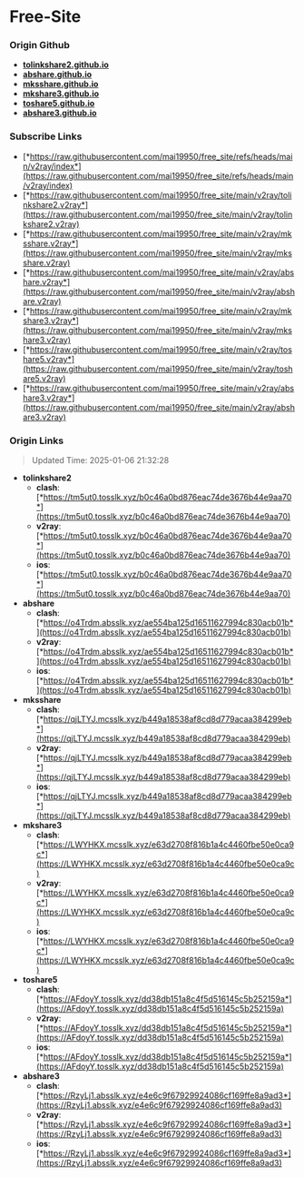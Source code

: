 # Free-Site

### Origin Github

- [**tolinkshare2.github.io**](https://github.com/tolinkshare2/tolinkshare2.github.io)
- [**abshare.github.io**](https://github.com/abshare/abshare.github.io)
- [**mksshare.github.io**](https://github.com/mksshare/mksshare.github.io)
- [**mkshare3.github.io**](https://github.com/mkshare3/mkshare3.github.io)
- [**toshare5.github.io**](https://github.com/toshare5/toshare5.github.io)
- [**abshare3.github.io**](https://github.com/abshare3/abshare3.github.io)

### Subscribe Links

- [*https://raw.githubusercontent.com/mai19950/free_site/refs/heads/main/v2ray/index*](https://raw.githubusercontent.com/mai19950/free_site/refs/heads/main/v2ray/index)
- [*https://raw.githubusercontent.com/mai19950/free_site/main/v2ray/tolinkshare2.v2ray*](https://raw.githubusercontent.com/mai19950/free_site/main/v2ray/tolinkshare2.v2ray)
- [*https://raw.githubusercontent.com/mai19950/free_site/main/v2ray/mksshare.v2ray*](https://raw.githubusercontent.com/mai19950/free_site/main/v2ray/mksshare.v2ray)
- [*https://raw.githubusercontent.com/mai19950/free_site/main/v2ray/abshare.v2ray*](https://raw.githubusercontent.com/mai19950/free_site/main/v2ray/abshare.v2ray)
- [*https://raw.githubusercontent.com/mai19950/free_site/main/v2ray/mkshare3.v2ray*](https://raw.githubusercontent.com/mai19950/free_site/main/v2ray/mkshare3.v2ray)
- [*https://raw.githubusercontent.com/mai19950/free_site/main/v2ray/toshare5.v2ray*](https://raw.githubusercontent.com/mai19950/free_site/main/v2ray/toshare5.v2ray)
- [*https://raw.githubusercontent.com/mai19950/free_site/main/v2ray/abshare3.v2ray*](https://raw.githubusercontent.com/mai19950/free_site/main/v2ray/abshare3.v2ray)

### Origin Links

> Updated Time: 2025-01-06 21:32:28

- **tolinkshare2**
  - **clash**: [*https://tm5ut0.tosslk.xyz/b0c46a0bd876eac74de3676b44e9aa70*](https://tm5ut0.tosslk.xyz/b0c46a0bd876eac74de3676b44e9aa70)
  - **v2ray**: [*https://tm5ut0.tosslk.xyz/b0c46a0bd876eac74de3676b44e9aa70*](https://tm5ut0.tosslk.xyz/b0c46a0bd876eac74de3676b44e9aa70)
  - **ios**: [*https://tm5ut0.tosslk.xyz/b0c46a0bd876eac74de3676b44e9aa70*](https://tm5ut0.tosslk.xyz/b0c46a0bd876eac74de3676b44e9aa70)
- **abshare**
  - **clash**: [*https://o4Trdm.absslk.xyz/ae554ba125d16511627994c830acb01b*](https://o4Trdm.absslk.xyz/ae554ba125d16511627994c830acb01b)
  - **v2ray**: [*https://o4Trdm.absslk.xyz/ae554ba125d16511627994c830acb01b*](https://o4Trdm.absslk.xyz/ae554ba125d16511627994c830acb01b)
  - **ios**: [*https://o4Trdm.absslk.xyz/ae554ba125d16511627994c830acb01b*](https://o4Trdm.absslk.xyz/ae554ba125d16511627994c830acb01b)
- **mksshare**
  - **clash**: [*https://qjLTYJ.mcsslk.xyz/b449a18538af8cd8d779acaa384299eb*](https://qjLTYJ.mcsslk.xyz/b449a18538af8cd8d779acaa384299eb)
  - **v2ray**: [*https://qjLTYJ.mcsslk.xyz/b449a18538af8cd8d779acaa384299eb*](https://qjLTYJ.mcsslk.xyz/b449a18538af8cd8d779acaa384299eb)
  - **ios**: [*https://qjLTYJ.mcsslk.xyz/b449a18538af8cd8d779acaa384299eb*](https://qjLTYJ.mcsslk.xyz/b449a18538af8cd8d779acaa384299eb)
- **mkshare3**
  - **clash**: [*https://LWYHKX.mcsslk.xyz/e63d2708f816b1a4c4460fbe50e0ca9c*](https://LWYHKX.mcsslk.xyz/e63d2708f816b1a4c4460fbe50e0ca9c)
  - **v2ray**: [*https://LWYHKX.mcsslk.xyz/e63d2708f816b1a4c4460fbe50e0ca9c*](https://LWYHKX.mcsslk.xyz/e63d2708f816b1a4c4460fbe50e0ca9c)
  - **ios**: [*https://LWYHKX.mcsslk.xyz/e63d2708f816b1a4c4460fbe50e0ca9c*](https://LWYHKX.mcsslk.xyz/e63d2708f816b1a4c4460fbe50e0ca9c)
- **toshare5**
  - **clash**: [*https://AFdoyY.tosslk.xyz/dd38db151a8c4f5d516145c5b252159a*](https://AFdoyY.tosslk.xyz/dd38db151a8c4f5d516145c5b252159a)
  - **v2ray**: [*https://AFdoyY.tosslk.xyz/dd38db151a8c4f5d516145c5b252159a*](https://AFdoyY.tosslk.xyz/dd38db151a8c4f5d516145c5b252159a)
  - **ios**: [*https://AFdoyY.tosslk.xyz/dd38db151a8c4f5d516145c5b252159a*](https://AFdoyY.tosslk.xyz/dd38db151a8c4f5d516145c5b252159a)
- **abshare3**
  - **clash**: [*https://RzyLj1.absslk.xyz/e4e6c9f67929924086cf169ffe8a9ad3*](https://RzyLj1.absslk.xyz/e4e6c9f67929924086cf169ffe8a9ad3)
  - **v2ray**: [*https://RzyLj1.absslk.xyz/e4e6c9f67929924086cf169ffe8a9ad3*](https://RzyLj1.absslk.xyz/e4e6c9f67929924086cf169ffe8a9ad3)
  - **ios**: [*https://RzyLj1.absslk.xyz/e4e6c9f67929924086cf169ffe8a9ad3*](https://RzyLj1.absslk.xyz/e4e6c9f67929924086cf169ffe8a9ad3)
